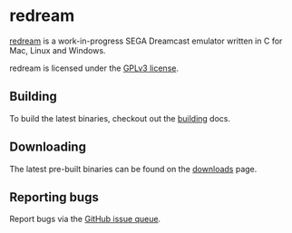# redream

[redream](http://redream.io) is a work-in-progress SEGA Dreamcast emulator written in C for Mac, Linux and Windows.

redream is licensed under the [GPLv3 license](https://github.com/inolen/redream/blob/master/LICENSE).

## Building

To build the latest binaries, checkout out the [building](http://redream.io/docs/building) docs.

## Downloading

The latest pre-built binaries can be found on the [downloads](http://redream.io/download) page.

## Reporting bugs

Report bugs via the [GitHub issue queue](https://github.com/inolen/redream/issues).
